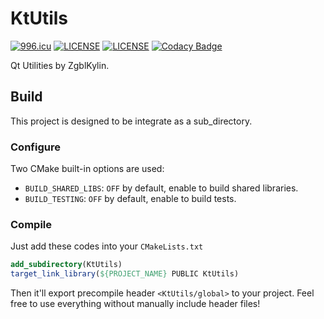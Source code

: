 # KtUtils
[![996.icu](https://img.shields.io/badge/link-996.icu-red.svg)](https://996.icu)
[![LICENSE](https://img.shields.io/badge/license-Anti%20996-blue.svg)](https://github.com/996icu/996.ICU/blob/master/LICENSE)
[![LICENSE](https://img.shields.io/badge/license-MPL-green.svg)](https://www.mozilla.org/en-US/MPL/)
[![Codacy Badge](https://app.codacy.com/project/badge/Grade/a70beb37999b4a6298de4e4d3b3510d8)](https://www.codacy.com/gh/ZgblKylin/KtUtils/dashboard?utm_source=github.com&amp;utm_medium=referral&amp;utm_content=ZgblKylin/KtUtils&amp;utm_campaign=Badge_Grade)

Qt Utilities by ZgblKylin.

## Build

This project is designed to be integrate as a sub_directory.

### Configure

Two CMake built-in options are used:

- `BUILD_SHARED_LIBS`: `OFF` by default, enable to build shared libraries.
- `BUILD_TESTING`: `OFF` by default, enable to build tests.

### Compile

Just add these codes into your `CMakeLists.txt`

```cmake
add_subdirectory(KtUtils)
target_link_library(${PROJECT_NAME} PUBLIC KtUtils)
```

Then it'll export precompile header `<KtUtils/global>` to your project. Feel free to use everything without manually include header files!
